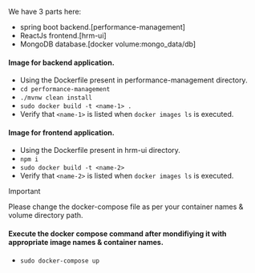 We have 3 parts here: 
- spring boot backend.[performance-management]
- ReactJs frontend.[hrm-ui]
- MongoDB database.[docker volume:mongo_data/db]

#### Image for backend application.
- Using the Dockerfile present in performance-management directory.
- `cd performance-management`
- `./mvnw clean install`
- `sudo docker build -t <name-1> .`  
- Verify that `<name-1>` is listed when `docker images ls` is executed.

#### Image for frontend application.
- Using the Dockerfile present in hrm-ui directory.
- `npm i` 
- `sudo docker build -t <name-2>`
- Verify that `<name-2>` is listed when `docker images ls` is executed.

> [!IMPORTANT]  
> Please change the docker-compose file as per your container names & volume directory path.

#### Execute the docker compose command after mondifiying it with appropriate image names & container names. 
- `sudo docker-compose up`